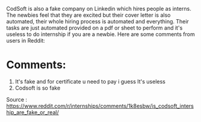 CodSoft is also a fake company on Linkedin which hires people as interns. The newbies feel that they are excited but their cover letter is also automated, their whole hiring process is automated and everything. Their tasks are just automated provided on a pdf or sheet to perform and it's useless to do internship if you are a newbie. Here are some comments from users in Reddit:

# Comments:
1. It's fake and for certificate u need to pay i guess It's useless
2. Codsoft is so fake

Source : https://www.reddit.com/r/internships/comments/1k8esbw/is_codsoft_intership_are_fake_or_real/

